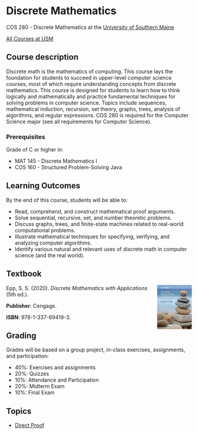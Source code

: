 # Discrete Mathematics
COS 280 - Discrete Mathematics at the [University of Southern Maine](https://usm.maine.edu/cos/)

[All Courses at USM](usm_cos.md)

## Course description

Discrete math is the mathematics of computing. This course lays the foundation for students to succeed in upper-level computer science courses, most of which require understanding concepts from discrete mathematics. This course is designed for students to learn how to think logically and mathematically and practice fundamental techniques for solving problems in computer science. Topics include sequences, mathematical induction, recursion, set theory, graphs, trees, analysis of algorithms, and regular expressions. COS 280 is required for the Computer Science major (see all requirements for Computer Science).


### Prerequisites

Grade of C or higher in:

* MAT 145 - Discrete Mathematics I
* COS 160 - Structured Problem-Solving Java


## Learning Outcomes

By the end of this course, students will be able to:

* Read, comprehend, and construct mathematical proof arguments.
* Solve sequential, recursive, set, and number theoretic problems.
* Discuss graphs, trees, and finite-state machines related to real-world computational problems.
* Illustrate mathematical techniques for specifying, verifying, and analyzing computer algorithms.
* Identify various natural and relevant uses of discrete math in computer science (and the real world).


## Textbook
<img align="right" style="float:right;" src="epp.jpg">

Epp, S. S. (2020). *Discrete Mathematics with Applications* (5th ed.). 

**Publisher**: Cengage. 

**ISBN**: 978-1-337-69419-3.



## Grading

Grades will be based on a group project, in-class exercises, assignments, and participation:

* 40%: Exercises and assignments
* 20%: Quizzes
* 10%: Attendance and Participation
* 20%: Midterm Exam
* 10%: Final Exam


## Topics

* [Direct Proof]()

 
